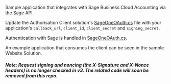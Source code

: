 Sample application that integrates with Sage Business Cloud Accounting via the Sage API.

Update the Authorisation Client solution's [SageOneOAuth.cs](Sage%20One%20Authorisation%20Client/SageOneOAuth.cs) file with your application's `callback_url`, `client_id`, `client_secret` and `signing_secret`.

Authentication with Sage is handled in [SageOneOAuth.cs](Sage%20One%20Authorisation%20Client/SageOneOAuth.cs).

An example application that consumes the client can be seen in the sample Website Solution.

##### Note: Request signing and noncing (the X-Signature and X-Nonce headers) is no longer checked in v3. The related code will soon be removed from this repo.
